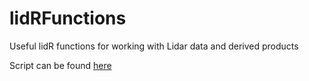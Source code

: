 # lidRFunctions
Useful lidR functions for working with Lidar data and derived products

Script can be found [here](https://github.com/Brent-Murray/lidRFunctions/blob/main/scripts/lidRFunctions.R)
